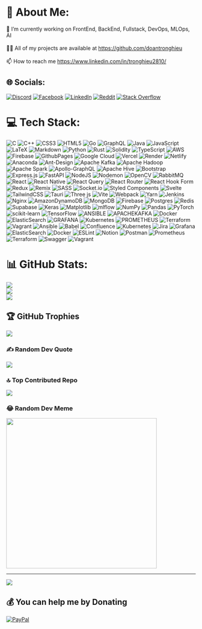 # 💫 About Me:
🔭 I’m currently working on FrontEnd, BackEnd, Fullstack, DevOps, MLOps, AI<br><br>👨‍💻 All of my projects are available at https://github.com/doantronghieu<br><br>📫 How to reach me https://www.linkedin.com/in/tronghieu2810/


## 🌐 Socials:
[![Discord](https://img.shields.io/badge/Discord-%237289DA.svg?logo=discord&logoColor=white)](https://discord.gg/doantronghieu) [![Facebook](https://img.shields.io/badge/Facebook-%231877F2.svg?logo=Facebook&logoColor=white)](https://facebook.com/tronghieudoan2810) [![LinkedIn](https://img.shields.io/badge/LinkedIn-%230077B5.svg?logo=linkedin&logoColor=white)](https://linkedin.com/in/tronghieu2810) [![Reddit](https://img.shields.io/badge/Reddit-%23FF4500.svg?logo=Reddit&logoColor=white)](https://reddit.com/user/DoanTrongHieu) [![Stack Overflow](https://img.shields.io/badge/-Stackoverflow-FE7A16?logo=stack-overflow&logoColor=white)](https://stackoverflow.com/users/doan-trong-hieu) 

# 💻 Tech Stack:
![C](https://img.shields.io/badge/c-%2300599C.svg?style=plastic&logo=c&logoColor=white) ![C++](https://img.shields.io/badge/c++-%2300599C.svg?style=plastic&logo=c%2B%2B&logoColor=white) ![CSS3](https://img.shields.io/badge/css3-%231572B6.svg?style=plastic&logo=css3&logoColor=white) ![HTML5](https://img.shields.io/badge/html5-%23E34F26.svg?style=plastic&logo=html5&logoColor=white) ![Go](https://img.shields.io/badge/go-%2300ADD8.svg?style=plastic&logo=go&logoColor=white) ![GraphQL](https://img.shields.io/badge/-GraphQL-E10098?style=plastic&logo=graphql&logoColor=white) ![Java](https://img.shields.io/badge/java-%23ED8B00.svg?style=plastic&logo=openjdk&logoColor=white) ![JavaScript](https://img.shields.io/badge/javascript-%23323330.svg?style=plastic&logo=javascript&logoColor=%23F7DF1E) ![LaTeX](https://img.shields.io/badge/latex-%23008080.svg?style=plastic&logo=latex&logoColor=white) ![Markdown](https://img.shields.io/badge/markdown-%23000000.svg?style=plastic&logo=markdown&logoColor=white) ![Python](https://img.shields.io/badge/python-3670A0?style=plastic&logo=python&logoColor=ffdd54) ![Rust](https://img.shields.io/badge/rust-%23000000.svg?style=plastic&logo=rust&logoColor=white) ![Solidity](https://img.shields.io/badge/Solidity-%23363636.svg?style=plastic&logo=solidity&logoColor=white) ![TypeScript](https://img.shields.io/badge/typescript-%23007ACC.svg?style=plastic&logo=typescript&logoColor=white) ![AWS](https://img.shields.io/badge/AWS-%23FF9900.svg?style=plastic&logo=amazon-aws&logoColor=white) ![Firebase](https://img.shields.io/badge/firebase-%23039BE5.svg?style=plastic&logo=firebase) ![GithubPages](https://img.shields.io/badge/github%20pages-121013?style=plastic&logo=github&logoColor=white) ![Google Cloud](https://img.shields.io/badge/GoogleCloud-%234285F4.svg?style=plastic&logo=google-cloud&logoColor=white) ![Vercel](https://img.shields.io/badge/vercel-%23000000.svg?style=plastic&logo=vercel&logoColor=white) ![Render](https://img.shields.io/badge/Render-%46E3B7.svg?style=plastic&logo=render&logoColor=white) ![Netlify](https://img.shields.io/badge/netlify-%23000000.svg?style=plastic&logo=netlify&logoColor=#00C7B7) ![Anaconda](https://img.shields.io/badge/Anaconda-%2344A833.svg?style=plastic&logo=anaconda&logoColor=white) ![Ant-Design](https://img.shields.io/badge/-AntDesign-%230170FE?style=plastic&logo=ant-design&logoColor=white) ![Apache Kafka](https://img.shields.io/badge/Apache%20Kafka-000?style=plastic&logo=apachekafka) ![Apache Hadoop](https://img.shields.io/badge/Apache%20Hadoop-66CCFF?style=plastic&logo=apachehadoop&logoColor=black) ![Apache Spark](https://img.shields.io/badge/Apache%20Spark-FDEE21?style=plastic&logo=apachespark&logoColor=black) ![Apollo-GraphQL](https://img.shields.io/badge/-ApolloGraphQL-311C87?style=plastic&logo=apollo-graphql) ![Apache Hive](https://img.shields.io/badge/Apache%20Hive-FDEE21?style=plastic&logo=apachehive&logoColor=black) ![Bootstrap](https://img.shields.io/badge/bootstrap-%238511FA.svg?style=plastic&logo=bootstrap&logoColor=white) ![Express.js](https://img.shields.io/badge/express.js-%23404d59.svg?style=plastic&logo=express&logoColor=%2361DAFB) ![FastAPI](https://img.shields.io/badge/FastAPI-005571?style=plastic&logo=fastapi) ![NodeJS](https://img.shields.io/badge/node.js-6DA55F?style=plastic&logo=node.js&logoColor=white) ![Nodemon](https://img.shields.io/badge/NODEMON-%23323330.svg?style=plastic&logo=nodemon&logoColor=%BBDEAD) ![OpenCV](https://img.shields.io/badge/opencv-%23white.svg?style=plastic&logo=opencv&logoColor=white) ![RabbitMQ](https://img.shields.io/badge/rabbitmq-FF6600?style=plastic&logo=rabbitmq&logoColor=white) ![React](https://img.shields.io/badge/react-%2320232a.svg?style=plastic&logo=react&logoColor=%2361DAFB) ![React Native](https://img.shields.io/badge/react_native-%2320232a.svg?style=plastic&logo=react&logoColor=%2361DAFB) ![React Query](https://img.shields.io/badge/-React%20Query-FF4154?style=plastic&logo=react%20query&logoColor=white) ![React Router](https://img.shields.io/badge/React_Router-CA4245?style=plastic&logo=react-router&logoColor=white) ![React Hook Form](https://img.shields.io/badge/React%20Hook%20Form-%23EC5990.svg?style=plastic&logo=reacthookform&logoColor=white) ![Redux](https://img.shields.io/badge/redux-%23593d88.svg?style=plastic&logo=redux&logoColor=white) ![Remix](https://img.shields.io/badge/remix-%23000.svg?style=plastic&logo=remix&logoColor=white) ![SASS](https://img.shields.io/badge/SASS-hotpink.svg?style=plastic&logo=SASS&logoColor=white) ![Socket.io](https://img.shields.io/badge/Socket.io-black?style=plastic&logo=socket.io&badgeColor=010101) ![Styled Components](https://img.shields.io/badge/styled--components-DB7093?style=plastic&logo=styled-components&logoColor=white) ![Svelte](https://img.shields.io/badge/svelte-%23f1413d.svg?style=plastic&logo=svelte&logoColor=white) ![TailwindCSS](https://img.shields.io/badge/tailwindcss-%2338B2AC.svg?style=plastic&logo=tailwind-css&logoColor=white) ![Tauri](https://img.shields.io/badge/tauri-%2324C8DB.svg?style=plastic&logo=tauri&logoColor=%23FFFFFF) ![Three js](https://img.shields.io/badge/threejs-black?style=plastic&logo=three.js&logoColor=white) ![Vite](https://img.shields.io/badge/vite-%23646CFF.svg?style=plastic&logo=vite&logoColor=white) ![Webpack](https://img.shields.io/badge/webpack-%238DD6F9.svg?style=plastic&logo=webpack&logoColor=black) ![Yarn](https://img.shields.io/badge/yarn-%232C8EBB.svg?style=plastic&logo=yarn&logoColor=white) ![Jenkins](https://img.shields.io/badge/jenkins-%232C5263.svg?style=plastic&logo=jenkins&logoColor=white) ![Nginx](https://img.shields.io/badge/nginx-%23009639.svg?style=plastic&logo=nginx&logoColor=white) ![AmazonDynamoDB](https://img.shields.io/badge/Amazon%20DynamoDB-4053D6?style=plastic&logo=Amazon%20DynamoDB&logoColor=white) ![MongoDB](https://img.shields.io/badge/MongoDB-%234ea94b.svg?style=plastic&logo=mongodb&logoColor=white) ![Firebase](https://img.shields.io/badge/Firebase-039BE5?style=plastic&logo=Firebase&logoColor=white) ![Postgres](https://img.shields.io/badge/postgres-%23316192.svg?style=plastic&logo=postgresql&logoColor=white) ![Redis](https://img.shields.io/badge/redis-%23DD0031.svg?style=plastic&logo=redis&logoColor=white) ![Supabase](https://img.shields.io/badge/Supabase-3ECF8E?style=plastic&logo=supabase&logoColor=white) ![Keras](https://img.shields.io/badge/Keras-%23D00000.svg?style=plastic&logo=Keras&logoColor=white) ![Matplotlib](https://img.shields.io/badge/Matplotlib-%23ffffff.svg?style=plastic&logo=Matplotlib&logoColor=black) ![mlflow](https://img.shields.io/badge/mlflow-%23d9ead3.svg?style=plastic&logo=numpy&logoColor=blue) ![NumPy](https://img.shields.io/badge/numpy-%23013243.svg?style=plastic&logo=numpy&logoColor=white) ![Pandas](https://img.shields.io/badge/pandas-%23150458.svg?style=plastic&logo=pandas&logoColor=white) ![PyTorch](https://img.shields.io/badge/PyTorch-%23EE4C2C.svg?style=plastic&logo=PyTorch&logoColor=white) ![scikit-learn](https://img.shields.io/badge/scikit--learn-%23F7931E.svg?style=plastic&logo=scikit-learn&logoColor=white) ![TensorFlow](https://img.shields.io/badge/TensorFlow-%23FF6F00.svg?style=plastic&logo=TensorFlow&logoColor=white) ![ANSIBLE](https://img.shields.io/badge/ansible-%231A1918.svg?style=plastic&logo=ansible&logoColor=white) ![APACHEKAFKA](https://img.shields.io/badge/apachekafka-231F20.svg?style=plastic&logo=apachekafka&logoColor=white&color=%23231F20) ![Docker](https://img.shields.io/badge/docker-%230db7ed.svg?style=plastic&logo=docker&logoColor=white) ![ElasticSearch](https://img.shields.io/badge/-ElasticSearch-005571?style=plastic&logo=elasticsearch) ![GRAFANA](https://img.shields.io/badge/grafana-F46800.svg?style=plastic&logo=grafana&logoColor=white&color=%23F46800) ![Kubernetes](https://img.shields.io/badge/kubernetes-%23326ce5.svg?style=plastic&logo=kubernetes&logoColor=white) ![PROMETHEUS](https://img.shields.io/badge/prometheus-E6522C.svg?style=plastic&logo=prometheus&logoColor=white&color=%23E6522C) ![Terraform](https://img.shields.io/badge/terraform-%235835CC.svg?style=plastic&logo=terraform&logoColor=white) ![Vagrant](https://img.shields.io/badge/vagrant-%231563FF.svg?style=plastic&logo=vagrant&logoColor=white) ![Ansible](https://img.shields.io/badge/ansible-%231A1918.svg?style=plastic&logo=ansible&logoColor=white) ![Babel](https://img.shields.io/badge/Babel-F9DC3e?style=plastic&logo=babel&logoColor=black) ![Confluence](https://img.shields.io/badge/confluence-%23172BF4.svg?style=plastic&logo=confluence&logoColor=white) ![Kubernetes](https://img.shields.io/badge/kubernetes-%23326ce5.svg?style=plastic&logo=kubernetes&logoColor=white) ![Jira](https://img.shields.io/badge/jira-%230A0FFF.svg?style=plastic&logo=jira&logoColor=white) ![Grafana](https://img.shields.io/badge/grafana-%23F46800.svg?style=plastic&logo=grafana&logoColor=white) ![ElasticSearch](https://img.shields.io/badge/-ElasticSearch-005571?style=plastic&logo=elasticsearch) ![Docker](https://img.shields.io/badge/docker-%230db7ed.svg?style=plastic&logo=docker&logoColor=white) ![ESLint](https://img.shields.io/badge/ESLint-4B3263?style=plastic&logo=eslint&logoColor=white) ![Notion](https://img.shields.io/badge/Notion-%23000000.svg?style=plastic&logo=notion&logoColor=white) ![Postman](https://img.shields.io/badge/Postman-FF6C37?style=plastic&logo=postman&logoColor=white) ![Prometheus](https://img.shields.io/badge/Prometheus-E6522C?style=plastic&logo=Prometheus&logoColor=white) ![Terraform](https://img.shields.io/badge/terraform-%235835CC.svg?style=plastic&logo=terraform&logoColor=white) ![Swagger](https://img.shields.io/badge/-Swagger-%23Clojure?style=plastic&logo=swagger&logoColor=white) ![Vagrant](https://img.shields.io/badge/vagrant-%231563FF.svg?style=plastic&logo=vagrant&logoColor=white)
# 📊 GitHub Stats:
![](https://github-readme-stats.vercel.app/api?username=doantronghieu&theme=dark&hide_border=true&include_all_commits=true&count_private=true)<br/>
![](https://github-readme-streak-stats.herokuapp.com/?user=doantronghieu&theme=dark&hide_border=true)<br/>
![](https://github-readme-stats.vercel.app/api/top-langs/?username=doantronghieu&theme=dark&hide_border=true&include_all_commits=true&count_private=true&layout=compact)

## 🏆 GitHub Trophies
![](https://github-profile-trophy.vercel.app/?username=doantronghieu&theme=radical&no-frame=false&no-bg=true&margin-w=4)

### ✍️ Random Dev Quote
![](https://quotes-github-readme.vercel.app/api?type=horizontal&theme=radical)

### 🔝 Top Contributed Repo
![](https://github-contributor-stats.vercel.app/api?username=doantronghieu&limit=5&theme=dark&combine_all_yearly_contributions=true)

### 😂 Random Dev Meme
<img src='https://randommeme-five.vercel.app/' style="height: 400px;"/>

---
[![](https://visitcount.itsvg.in/api?id=doantronghieu&icon=0&color=0)](https://visitcount.itsvg.in)

  ## 💰 You can help me by Donating
  [![PayPal](https://img.shields.io/badge/PayPal-00457C?style=for-the-badge&logo=paypal&logoColor=white)](https://paypal.me/ddoantronghieu) 

  
<!-- Proudly created with GPRM ( https://gprm.itsvg.in ) -->
